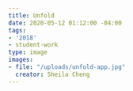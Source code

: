 ```yaml
---
title: Unfold
date: 2020-05-12 01:12:00 -04:00
tags:
- '2018'
- student-work
type: image
images:
- file: "/uploads/unfold-app.jpg"
  creator: Sheila Cheng
---
```


